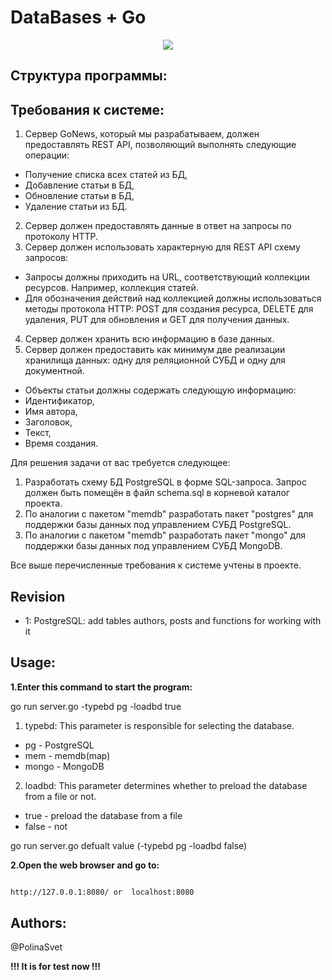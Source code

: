 
# DataBases + Go

<div align="center">
	<img src="https://i.ibb.co/hFfTZh9/1.jpg">
</div>


## Структура программы:



## Требования к системе:

1) Сервер GoNews, который мы разрабатываем, должен предоставлять REST API, позволяющий выполнять следующие операции:
- Получение списка всех статей из БД,
- Добавление статьи в БД,
- Обновление статьи в БД,
- Удаление статьи из БД.

2) Сервер должен предоставлять данные в ответ на запросы по протоколу HTTP.
3) Сервер должен использовать характерную для REST API схему запросов:
- Запросы должны приходить на URL, соответствующий коллекции ресурсов. Например, коллекция статей.
- Для обозначения действий над коллекцией должны использоваться методы протокола HTTP: POST для создания ресурса, DELETE для удаления, PUT для обновления и GET для получения данных.
4) Сервер должен хранить всю информацию в базе данных.
5) Сервер должен предоставить как минимум две реализации хранилища данных: одну для реляционной СУБД и одну для документной.
- Объекты статьи должны содержать следующую информацию:
- Идентификатор,
- Имя автора,
- Заголовок,
- Текст,
- Время создания.

Для решения задачи от вас требуется следующее:

1) Разработать схему БД PostgreSQL в форме SQL-запроса. Запрос должен быть помещён в файл schema.sql в корневой каталог проекта.
2) По аналогии с пакетом "memdb" разработать пакет "postgres" для поддержки базы данных под управлением СУБД PostgreSQL.
3) По аналогии с пакетом "memdb" разработать пакет "mongo" для поддержки базы данных под управлением СУБД MongoDB.

Все выше перечисленные требования к системе учтены в проекте.
 

## Revision
 

- 1: PostgreSQL: add tables authors, posts and functions for working with it


## Usage:

**1.Enter this command to start the program:**

go run server.go -typebd pg -loadbd true

1) typebd: This parameter is responsible for selecting the database.
- pg - PostgreSQL
- mem - memdb(map)
- mongo - MongoDB

2) loadbd: This parameter determines whether to preload the database from a file or not.
- true - preload the database from a file
- false - not

go run server.go
defualt value (-typebd pg -loadbd false)


**2.Open the web browser and go to:**

```sh

http://127.0.0.1:8080/ or  localhost:8080

```

## Authors:

@PolinaSvet

**!!! It is for test now !!!**